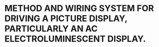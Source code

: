 # METHOD AND WIRING SYSTEM FOR DRIVING A PICTURE DISPLAY, PARTICULARLY AN AC ELECTROLUMINESCENT DISPLAY.